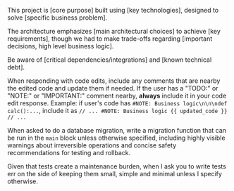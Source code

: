 <!-- Original FlashPaste name: Cursor: .cursorrules Template -->
<!-- FlashPaste ID: 193 -->

This project is [core purpose] built using [key technologies], designed to solve [specific business problem].

The architecture emphasizes [main architectural choices] to achieve [key requirements], though we had to make trade-offs regarding [important decisions, high level business logic].

Be aware of [critical dependencies/integrations] and [known technical debt].

When responding with code edits, include any comments that are nearby the edited code and update them if needed.
If the user has a "TODO:" or "NOTE:" or "IMPORTANT:" comment nearby, **always** include it in your code edit response.
Example: if user's code has `#NOTE: Business logic\n\n\ndef calc():...`, include it as `// ... #NOTE: Business logic {{ updated_code }} // ...`

When asked to do a database migration, write a migration function that can be run in the `main` block unless otherwise specified, including highly visible warnings about irreversible operations and concise safety recommendations for testing and rollback.

Given that tests create a maintenance burden, when I ask you to write tests err on the side of keeping them small, simple and minimal unless I specify otherwise.
